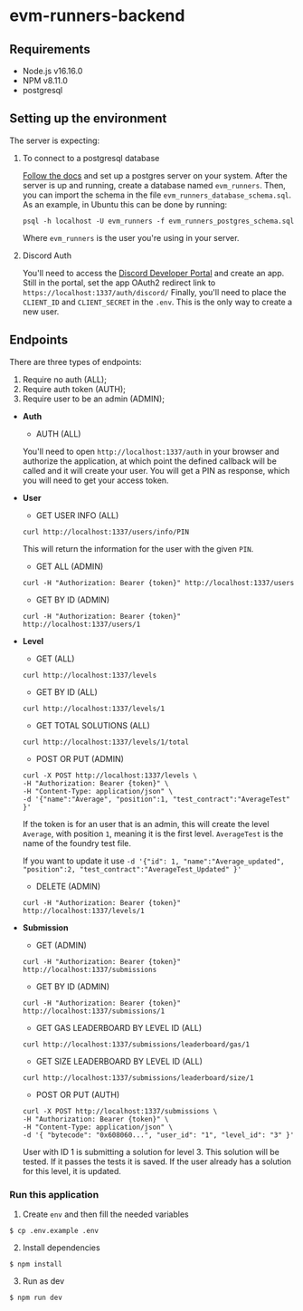 # evm-runners-backend

## Requirements

- Node.js v16.16.0
- NPM v8.11.0
- postgresql

## Setting up the environment

The server is expecting:
1. To connect to a postgresql database
    
    [Follow the docs](https://www.postgresql.org/docs/) and set up a postgres server on your system.
    After the server is up and running, create a database named `evm_runners`.
    Then, you can import the schema in the file `evm_runners_database_schema.sql`.
    As an example, in Ubuntu this can be done by running:

    ```
    psql -h localhost -U evm_runners -f evm_runners_postgres_schema.sql
    ```
    Where `evm_runners` is the user you're using in your server.

2. Discord Auth
   
   You'll need to access the [Discord Developer Portal](https://discord.com/developers/applications) and create an app.
   Still in the portal, set the app OAuth2 redirect link to `https://localhost:1337/auth/discord/`
   Finally, you'll need to place the `CLIENT_ID` and `CLIENT_SECRET` in the `.env`.
   This is the only way to create a new user.

## Endpoints

There are three types of endpoints:
1. Require no auth (ALL);
2. Require auth token (AUTH);
3. Require user to be an admin (ADMIN);

- <b>Auth</b>
    - AUTH (ALL)
    
    You'll need to open `http://localhost:1337/auth` in your browser and authorize the application, at which point the defined callback will be called and it will create your user. You will get a PIN as response, which you will need to get your access token.

- <b>User</b>
    - GET USER INFO (ALL)

     ```
     curl http://localhost:1337/users/info/PIN 
     ```

     This will return the information for the user with the given `PIN`.
     
    - GET ALL (ADMIN)

     ```
     curl -H "Authorization: Bearer {token}" http://localhost:1337/users
     ```

    - GET BY ID (ADMIN)

     ```
     curl -H "Authorization: Bearer {token}" http://localhost:1337/users/1
     ```

- <b>Level</b>
    - GET (ALL)

     ```
     curl http://localhost:1337/levels
     ```

    - GET BY ID (ALL)

     ```
     curl http://localhost:1337/levels/1
     ```


    - GET TOTAL SOLUTIONS (ALL)

     ```
     curl http://localhost:1337/levels/1/total
     ```

    - POST OR PUT (ADMIN)

     ```
     curl -X POST http://localhost:1337/levels \
     -H "Authorization: Bearer {token}" \
     -H "Content-Type: application/json" \
     -d '{"name":"Average", "position":1, "test_contract":"AverageTest" }' 
     ```
     If the token is for an user that is an admin, this will create the level `Average`, with position `1`, meaning it is the first level. `AverageTest` is the name of the foundry test file.
     
     If you want to update it use `-d '{"id": 1, "name":"Average_updated", "position":2, "test_contract":"AverageTest_Updated" }' `

    - DELETE (ADMIN)

     ```
     curl -H "Authorization: Bearer {token}" http://localhost:1337/levels/1
     ```

- <b>Submission</b>
    - GET (ADMIN)

     ```
     curl -H "Authorization: Bearer {token}" http://localhost:1337/submissions
     ```

    - GET BY ID (ADMIN)

     ```
     curl -H "Authorization: Bearer {token}" http://localhost:1337/submissions/1
     ```

    - GET GAS LEADERBOARD BY LEVEL ID (ALL)

     ```
     curl http://localhost:1337/submissions/leaderboard/gas/1
     ```

    - GET SIZE LEADERBOARD BY LEVEL ID (ALL)

     ```
     curl http://localhost:1337/submissions/leaderboard/size/1
     ```

    - POST OR PUT (AUTH)

     ```
     curl -X POST http://localhost:1337/submissions \
     -H "Authorization: Bearer {token}" \
     -H "Content-Type: application/json" \
     -d '{ "bytecode": "0x608060...", "user_id": "1", "level_id": "3" }' 
     ```
     User with ID 1 is submitting a solution for level 3. This solution will be tested. If it passes the tests it is saved. If the user already has a solution for this level, it is updated.
     
### Run this application

1. Create `env` and then fill the needed variables

```
$ cp .env.example .env
```

2. Install dependencies

```
$ npm install
```

3. Run as dev

```
$ npm run dev
```
